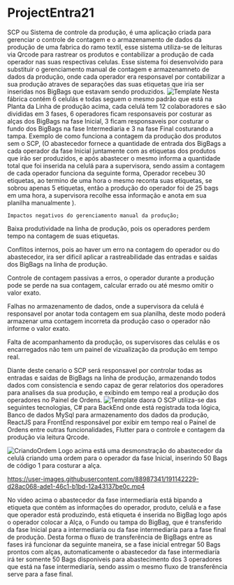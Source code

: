 # ProjectEntra21

SCP ou Sistema de controle da produção, é uma aplicação criada para gerenciar o controle de contagem e o armazenamento de dados da produção de uma fabrica do ramo textil, esse sistema utiliza-se de leituras via Qrcode para rastrear os produtos e contabilizar a produção de cada operador nas suas respectivas celulas. 
    Esse sistema foi desenvolvido para substituir o gerenciamento manual de contagem e armazenamneto de dados da produção, onde cada operador era responsavel por contabilizar a sua produção atraves de separações das suas etiquetas que iria ser inseridas nos BigBags que estavam sendo produzidos.
    ![Template](https://user-images.githubusercontent.com/88987341/191122137-392e6069-a1d1-4ab8-a27e-e663d77cdb63.png)
    Nesta fábrica contém 6 celulás e todas seguem o mesmo padrão que está na Planta da Linha de produção acima, cada celulá tem 12 colaboradores e são divididas em 3 fases, 6 operadores ficam responsaveis por costurar as alças dos BigBags na fase Inicial, 3 ficam responsaveis por costurar o fundo dos BigBags na fase Intermediaria e 3 na fase Final costurando a tampa.
    Exemplo de como funciona a contagem da produção dos produtos sem o SCP, (O abastecedor fornece a quantidade de entrada dos BigBags a cada operador da fase Inicial juntamente com as etiquetas dos produtos que irão ser produzidos, e após abastecer o mesmo informa a quantidade total que foi inserida na celulá para a supervisora, sendo assim a contagem de cada operador funciona da seguinte forma, Operador recebeu 30 etiquetas, ao termino de uma hora o mesmo reconta suas etiquetas, se sobrou apenas 5 etiquetas, então a produção do operador foi de 25 bags em uma hora, a supervisora recolhe essa informação e anota em sua planilha manualmente ).
    
    Impactos negativos do gerenciamento manual da produção;

Baixa produtividade na linha de produção, pois os operadores perdem tempo na contagem de suas etiquetas.

Conflitos internos, pois ao haver um erro na contagem do operador ou do abastecedor, ira ser dificil aplicar a rastreabilidade das entradas e saidas dos BigBags na linha de produção.

Controle de contagem passivas a erros, o operador durante a produção pode se perde na sua contagem, calcular errado ou até mesmo omitir o valor exato.

Falhas no armazenamento de dados, onde a supervisora da celulá é responsavel por anotar toda contagem em sua planilha, deste modo poderá armazenar uma contagem incorreta da produção caso o operador não informe o valor exato.

Falta de acompanhamento da produção, os supervisores das celulás e os encarregados não tem um painel de vizualização da produção em tempo real.

Diante deste cenario o SCP será responsavel por controlar todas as entradas e saidas de BigBags na linha de produção, armazenando todos dados com consistencia e sendo capaz de gerar relatorios dos operadores para analises da sua produção, e exibindo em tempo real a produção dos operadores no Painel de Ordens.
![Template daora](https://user-images.githubusercontent.com/88987341/191126990-195d95ba-2bb4-4a36-945b-4eae93fb3da0.png)
O SCP utiliza-se das seguintes tecnologias, C# para BackEnd onde está registrada toda lógica, Banco de dados MySql para armazenamento dos dados da produção, ReactJS para FrontEnd responsável por exibir em tempo real o Painel de Ordens entre outras funcionalidades, Flutter para o controle e contagem da produção via leitura Qrcode.

![CriandoOrdem](https://user-images.githubusercontent.com/88987341/191139873-3c2d0498-7c1b-44b6-9f5b-7b379f4f2eeb.gif)
Logo acima está uma desmonstração do abastecedor da celulá criando uma ordem para o operador da fase Inicial, inserindo 50 Bags de código 1 para costurar a alça.

https://user-images.githubusercontent.com/88987341/191142229-d28ac068-ade1-46c1-b1bd-12a43137be0c.mp4

No video acima o abastecedor da fase intermediaría está bipando a etiqueta que contém as informações do operador, produto, celulá e a fase que operador está produzindo, está etiqueta é inserida no BigBag logo após o operador colocar a Alça, o Fundo ou tampa do BigBag, que é transferido da fase Inicial para a intermediaría ou da fase intermediaría para a fase final de produção.
    Desta forma o fluxo de transferência de BigBags entre as fases irá funcionar da seguinte maneira, se a fase inicial entregar 50 Bags prontos com alças, automaticamente o abastecedor da fase intermediaría irá ter somente 50 Bags disponiveis para abastecimento dos 3 operadores que está na fase intermediaría, sendo assim o mesmo fluxo de transferência serve para a fase final.



